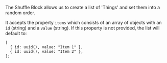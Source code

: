 The Shuffle Block allows us to create a list of 'Things' and set them into a random order.

It accepts the property `items` which consists of an array of objects with an `id` (string) and a `value` (string).
If this property is not provided, the list will default to:

```
[
  { id: uuid(), value: "Item 1" },
  { id: uuid(), value: "Item 2" },
];
```
